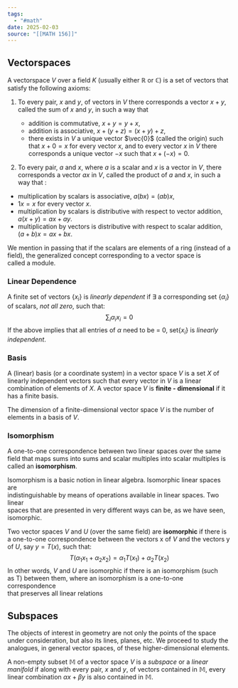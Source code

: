 ```yaml
---
tags:
  - "#math"
date: 2025-02-03
source: "[[MATH 156]]"
---
```

## Vectorspaces

A vectorspace $V$ over a field $K$ (usually either $\mathbb{R} \text{ or } \mathbb{C}$) is a set of vectors that satisfy the following axioms:

1) To every pair, $x$ and $y$, of vectors in $V$ there corresponds a vector $x + y$, called the sum of $x$ and $y$, in such a way that  
	- addition is commutative, $x + y = y + x$,  
	- addition is associative, $x + (y + z) = (x + y) + z$,  
	- there exists in $V$ a unique vector $\vec{0}$ (called the origin) such that $x + 0 = x$ for every vector $x$, and to every vector $x$ in $V$ there corresponds a unique vector $-x$ such that $x + (-x) = 0$.

2) To every pair, $a$ and $x$, where $a$ is a scalar and $x$ is a vector in $V$, there corresponds a vector $ax$ in $V$, called the product of $a$ and $x$, in such a way that :
- multiplication by scalars is associative, $a(bx) = (ab)x$, 
- $1x = x$ for every vector $x$.
- multiplication by scalars is distributive with respect to vector addition, $a(x + y) = ax + ay$.
- multiplication by vectors is distributive with respect to scalar addition, $(a + b)x = ax + bx$.

We mention in passing that if the scalars are elements of a ring (instead
of a field), the generalized concept corresponding to a vector space is  
called a module.

### Linear Dependence

A finite set of vectors {$x_{i}$} is _linearly dependent_ if $\exists$ a corresponding set {$\alpha_{i}$} of scalars, _not all zero_, such that: $$\sum_{i} \alpha_{i}x_{i} = 0$$
If the above implies that all entries of $\alpha$ need to be = 0, set{$x_i$} is _linearly independent_.

### Basis

A (linear) basis (or a coordinate system) in a vector space  $V$ is a set $X$ of linearly independent vectors such that every vector in $V$ is a linear combination of elements of $X$.  A vector space $V$ is __finite - dimensional__ if it has a finite basis.

The dimension of a finite-dimensional vector space $V$ is the number of elements in a basis of $V$.

### Isomorphism

A one-to-one correspondence between two linear spaces over the same field that maps sums into sums and scalar multiples into scalar multiples is called an __isomorphism__.  

Isomorphism is a basic notion in linear algebra. Isomorphic linear spaces are  
indistinguishable by means of operations available in linear spaces. Two linear  
spaces that are presented in very different ways can be, as we have seen, isomorphic.

Two vector spaces $V$ and $U$ (over the same field) are __isomorphic__ if there is a one-to-one correspondence between the vectors x of $V$ and the vectors y of $U$, say 
$y = T(x)$, such that:  $$T(\alpha_{1}x_{1} + \alpha_{2}x_{2}) = \alpha_{1}T(x_{1}) + \alpha_{2}T(x_{2})$$
In other words, $V$ and $U$ are isomorphic if there is an isomorphism (such  
as T) between them, where an isomorphism is a one-to-one correspondence  
that preserves all linear relations



## Subspaces

The objects of interest in geometry are not only the points of the space under consideration, but also its lines, planes, etc. We proceed to study the analogues, in general vector spaces, of these higher-dimensional elements.  

A non-empty subset $\mathbb{M}$ of a vector space $V$ is a _subspace_ or a _linear manifold_ if along with every pair, $x$ and $y$, of vectors contained in $\mathbb{M}$, every linear combination $\alpha x + \beta y$ is also contained in $\mathbb{M}$.



